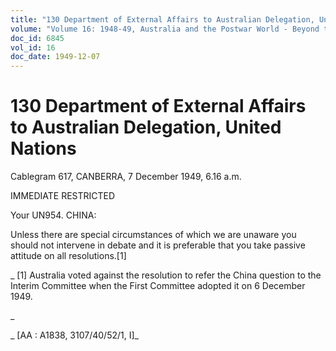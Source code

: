 ```yaml
---
title: "130 Department of External Affairs to Australian Delegation, United Nations"
volume: "Volume 16: 1948-49, Australia and the Postwar World - Beyond the Region"
doc_id: 6845
vol_id: 16
doc_date: 1949-12-07
---
```


# 130 Department of External Affairs to Australian Delegation, United Nations

Cablegram 617, CANBERRA, 7 December 1949, 6.16 a.m.

IMMEDIATE RESTRICTED

Your UN954. CHINA:

Unless there are special circumstances of which we are unaware you should not intervene in debate and it is preferable that you take passive attitude on all resolutions.[1]

_ [1] Australia voted against the resolution to refer the China question to the Interim Committee when the First Committee adopted it on 6 December 1949.

_

_ [AA : A1838, 3107/40/52/1, I]_
